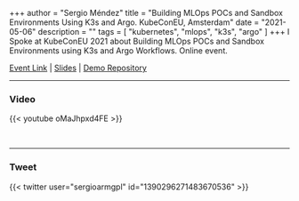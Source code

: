 +++
author = "Sergio Méndez"
title = "Building MLOps POCs and Sandbox Environments Using K3s and Argo. KubeConEU, Amsterdam"
date = "2021-05-06"
description = ""
tags = [
    "kubernetes",
    "mlops",
    "k3s",
    "argo"
]
+++
I Spoke at KubeConEU 2021 about Building MLOps POCs and Sandbox Environments using K3s and Argo Workflows. Online event.

[Event Link](https://sched.co/iE5W) | 
[Slides](https://b.link/KubeconEU2021-k3s-argo) | 
[Demo Repository](https://github.com/sergioarmgpl/mlops-argo-k3s)
<!--more-->
---

### Video

{{< youtube oMaJhpxd4FE >}}

<br>

---

### Tweet

{{< twitter user="sergioarmgpl" id="1390296271483670536" >}}

<br>